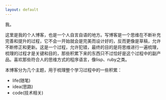 ```yaml
---
layout: default
---
```


我。

这里是我的个人博客，也是一个人自言自语的地方。写博客是一个思维在不断补充完善和提升的过程，它不会一开始就会是完美而设计好的，反而更像是草稿，允许不断修正和更新。这是一个过程，允许犯错，最终的目的是将思维进行一遍梳理，梳理的过程才是关键和目的，那些积累下来的东西只不过恰好是这个过程中的副产品。喜欢那些符合人的思维方式的程序语言，像lisp、ruby之类。

本博客分为几个主题，用于梳理整个学习过程中的一些积累：

- life(随笔)
- idea(思路)
- code(技术相关)
